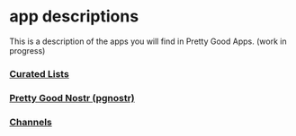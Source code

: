 app descriptions
=====

This is a description of the apps you will find in Pretty Good Apps. (work in progress)

### [Curated Lists](curatedLists)

### [Pretty Good Nostr (pgnostr)](pgnostr)

### [Channels](channels)
